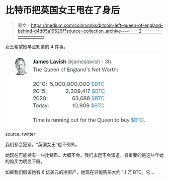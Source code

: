 # 比特币把英国女王甩在了身后

> 原文：<https://medium.com/coinmonks/bitcoin-left-queen-of-england-behind-d4d05a19529f?source=collection_archive---------2----------------------->

女王希望她早点知道的 4 件事。

![](img/09923530e27e667026737248394eb81a.png)

source: twitter

我们都会犯错。“英国女王”也不例外。

她现在可能持有一些比特币。大概不会。我们永远不会知道。最重要的是这些年她的购买力明显下降。

如果我们假设她有 6 亿美元的净资产，她现在只能购买大约 1.1 万 BTC。它…